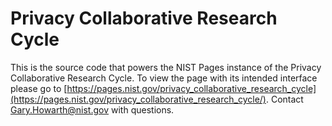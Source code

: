 # Privacy Collaborative Research Cycle

This is the source code that powers the NIST Pages instance of the Privacy Collaborative Research Cycle. To view the page with its intended interface please go to [https://pages.nist.gov/privacy_collaborative_research_cycle](https://pages.nist.gov/privacy_collaborative_research_cycle/). Contact [Gary.Howarth@nist.gov](mailto:gary.howarth@nist.gov) with questions.
